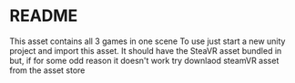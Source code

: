 # README
This asset contains all 3 games in one scene
To use just start a new unity project and import this asset.
It should have the SteaVR asset bundled in but, if for some odd reason it doesn't work try downlaod steamVR asset from the asset store
